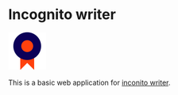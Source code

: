 # Incognito writer
![Logo](public/assets/images/incognito.svg)

This is a basic web application for [inconito writer](incognitowriter.com).